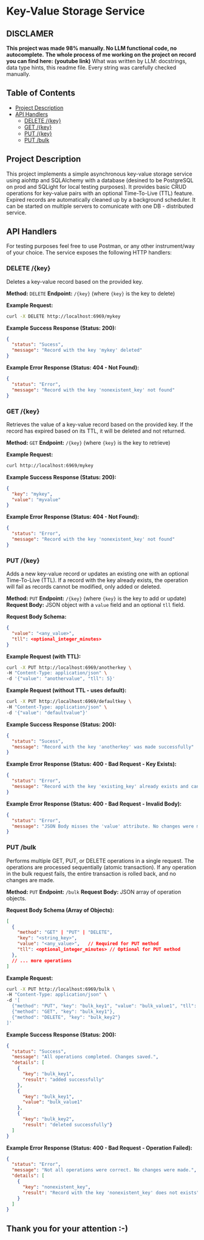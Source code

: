 # Key-Value Storage Service

## DISCLAMER

**This project was made 98% manually. No LLM functional code, no autocomplete.**
**The whole process of me working on the project on record you can find here:**
**(youtube link)**
What was written by LLM: docstrings, data type hints, this readme file. Every string was carefully checked manually.

## Table of Contents

- [Project Description](#project-description)
- [API Handlers](#api-handlers)
  - [DELETE /{key}](#delete-key)
  - [GET /{key}](#get-key)
  - [PUT /{key}](#put-key)
  - [PUT /bulk](#put-bulk)

## Project Description

This project implements a simple asynchronous key-value storage service using aiohttp and SQLAlchemy with a database (desined to be PostgreSQL on prod and SQLight for local testing purposes). 
It provides basic CRUD operations for key-value pairs with an optional Time-To-Live (TTL) feature. Expired records are automatically cleaned up by a background scheduler.
It can be started on multiple servers to comunicate with one DB - distributed service.

## API Handlers

For testing purposes feel free to use Postman, or any other instrument/way of your choice.
The service exposes the following HTTP handlers:

### DELETE /{key}

Deletes a key-value record based on the provided key.

**Method:** `DELETE`
**Endpoint:** `/{key}` (where `{key}` is the key to delete)

**Example Request:**

```bash
curl -X DELETE http://localhost:6969/mykey
```

**Example Success Response (Status: 200):**

```json
{
  "status": "Sucess",
  "message": "Record with the key 'mykey' deleted"
}
```

**Example Error Response (Status: 404 - Not Found):**

```json
{
  "status": "Error",
  "message": "Record with the key 'nonexistent_key' not found"
}
```

### GET /{key}

Retrieves the value of a key-value record based on the provided key. If the record has expired based on its TTL, it will be deleted and not returned.

**Method:** `GET`
**Endpoint:** `/{key}` (where `{key}` is the key to retrieve)

**Example Request:**

```bash
curl http://localhost:6969/mykey
```

**Example Success Response (Status: 200):**

```json
{
  "key": "mykey",
  "value": "myvalue"
}
```

**Example Error Response (Status: 404 - Not Found):**

```json
{
  "status": "Error",
  "message": "Record with the key 'nonexistent_key' not found"
}
```

### PUT /{key}

Adds a new key-value record or updates an existing one with an optional Time-To-Live (TTL). If a record with the key already exists, the operation will fail as records cannot be modified, only added or deleted.

**Method:** `PUT`
**Endpoint:** `/{key}` (where `{key}` is the key to add or update)
**Request Body:** JSON object with a `value` field and an optional `tll` field.

**Request Body Schema:**

```json
{
  "value": "<any_value>",
  "tll": <optional_integer_minutes>
}
```

**Example Request (with TTL):**

```bash
curl -X PUT http://localhost:6969/anotherkey \
-H "Content-Type: application/json" \
-d '{"value": "anothervalue", "tll": 5}'
```

**Example Request (without TTL - uses default):**

```bash
curl -X PUT http://localhost:6969/defaultkey \
-H "Content-Type: application/json" \
-d '{"value": "defaultvalue"}'
```

**Example Success Response (Status: 200):**

```json
{
  "status": "Sucess",
  "message": "Record with the key 'anotherkey' was made successfully"
}
```

**Example Error Response (Status: 400 - Bad Request - Key Exists):**

```json
{
  "status": "Error",
  "message": "Record with the key 'existing_key' already exists and can not be modified"
}
```

**Example Error Response (Status: 400 - Bad Request - Invalid Body):**

```json
{
  "status": "Error",
  "message": "JSON Body misses the 'value' attribute. No changes were made"
}
```

### PUT /bulk

Performs multiple GET, PUT, or DELETE operations in a single request. The operations are processed sequentially (atomic transaction). If any operation in the bulk request fails, the entire transaction is rolled back, and no changes are made.

**Method:** `PUT`
**Endpoint:** `/bulk`
**Request Body:** JSON array of operation objects.

**Request Body Schema (Array of Objects):**

```json
[
  {
    "method": "GET" | "PUT" | "DELETE",
    "key": "<string_key>",
    "value": "<any_value>",   // Required for PUT method
    "tll": <optional_integer_minutes> // Optional for PUT method
  },
  // ... more operations
]
```

**Example Request:**

```bash
curl -X PUT http://localhost:6969/bulk \
-H "Content-Type: application/json" \
-d '[
  {"method": "PUT", "key": "bulk_key1", "value": "bulk_value1", "tll": 2},
  {"method": "GET", "key": "bulk_key1"},
  {"method": "DELETE", "key": "bulk_key2"}
]'
```

**Example Success Response (Status: 200):**

```json
{
  "status": "Success",
  "message": "All operations completed. Changes saved.",
  "details": [
    {
      "key": "bulk_key1",
      "result": "added successfully"
    },
    {
      "key": "bulk_key1",
      "value": "bulk_value1"
    },
    {
      "key": "bulk_key2",
      "result": "deleted successfully"}
  ]
}
```

**Example Error Response (Status: 400 - Bad Request - Operation Failed):**

```json
{
  "status": "Error",
  "message": "Not all operations were correct. No changes were made.",
  "details": [
    {
      "key": "nonexistent_key",
      "result": "Record with the key 'nonexistent_key' does not exists"
    }
  ]
}
```

## Thank you for your attention :-)